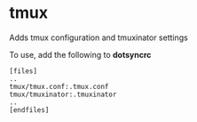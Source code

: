 tmux
====

Adds tmux configuration and tmuxinator settings

To use, add the following to **dotsyncrc**

    [files]
    ..
    tmux/tmux.conf:.tmux.conf
    tmux/tmuxinator:.tmuxinator
    ..
    [endfiles]

